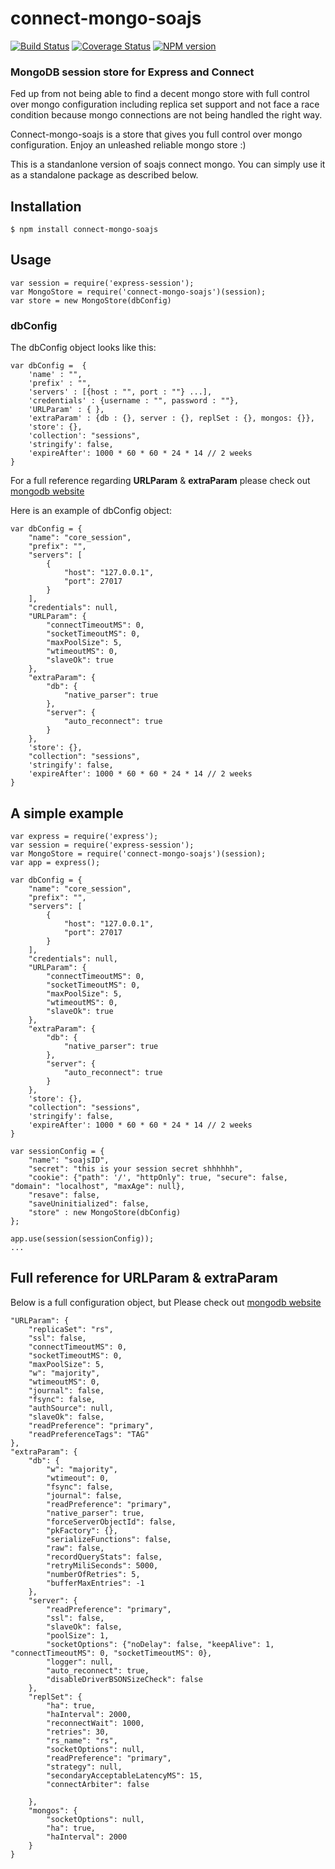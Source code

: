 # connect-mongo-soajs
[![Build Status](https://travis-ci.org/soajs/connect-mongo-soajs.svg?branch=master)](https://travis-ci.org/soajs/connect-mongo-soajs)
[![Coverage Status](https://coveralls.io/repos/soajs/connect-mongo-soajs/badge.png)](https://coveralls.io/r/soajs/connect-mongo-soajs)
[![NPM version](https://badge.fury.io/js/connect-mongo-soajs.svg)](http://badge.fury.io/js/connect-mongo-soajs)

### MongoDB session store for Express and Connect

Fed up from not being able to find a decent mongo store with full control over mongo configuration including replica set support and not face a race condition because mongo connections are not being handled the right way.

Connect-mongo-soajs is a store that gives you full control over mongo configuration. Enjoy an unleashed reliable mongo store :)

This is a standanlone version of soajs connect mongo. You can simply use it as a standalone package as described below.

## Installation

    $ npm install connect-mongo-soajs

## Usage

    var session = require('express-session');
    var MongoStore = require('connect-mongo-soajs')(session);
    var store = new MongoStore(dbConfig)

### dbConfig
The dbConfig object looks like this:

    var dbConfig =  {
        'name' : "",
        'prefix' : "",
        'servers' : [{host : "", port : ""} ...],
        'credentials' : {username : "", password : ""},
        'URLParam' : { },
        'extraParam' : {db : {}, server : {}, replSet : {}, mongos: {}},
        'store': {},
        'collection': "sessions",
        'stringify': false,
        'expireAfter': 1000 * 60 * 60 * 24 * 14 // 2 weeks
    }
For a full reference regarding **URLParam** & **extraParam** please check out [mongodb website](http://mongodb.github.io/node-mongodb-native/driver-articles/mongoclient.html#mongoclient-connect)

Here is an example of dbConfig object:

    var dbConfig = {
        "name": "core_session",
        "prefix": "",
        "servers": [
            {
                "host": "127.0.0.1",
                "port": 27017
            }
        ],
        "credentials": null,
        "URLParam": {
            "connectTimeoutMS": 0,
            "socketTimeoutMS": 0,
            "maxPoolSize": 5,
            "wtimeoutMS": 0,
            "slaveOk": true
        },
        "extraParam": {
            "db": {
                "native_parser": true
            },
            "server": {
                "auto_reconnect": true
            }
        },
        'store': {},
        "collection": "sessions",
        'stringify': false,
        'expireAfter': 1000 * 60 * 60 * 24 * 14 // 2 weeks
    }

## A simple example

    var express = require('express');
    var session = require('express-session');
    var MongoStore = require('connect-mongo-soajs')(session);
    var app = express();

    var dbConfig = {
        "name": "core_session",
        "prefix": "",
        "servers": [
            {
                "host": "127.0.0.1",
                "port": 27017
            }
        ],
        "credentials": null,
        "URLParam": {
            "connectTimeoutMS": 0,
            "socketTimeoutMS": 0,
            "maxPoolSize": 5,
            "wtimeoutMS": 0,
            "slaveOk": true
        },
        "extraParam": {
            "db": {
                "native_parser": true
            },
            "server": {
                "auto_reconnect": true
            }
        },
        'store': {},
        "collection": "sessions",
        'stringify': false,
        'expireAfter': 1000 * 60 * 60 * 24 * 14 // 2 weeks
    }

    var sessionConfig = {
        "name": "soajsID",
        "secret": "this is your session secret shhhhhh",
        "cookie": {"path": '/', "httpOnly": true, "secure": false, "domain": "localhost", "maxAge": null},
        "resave": false,
        "saveUninitialized": false,
        "store" : new MongoStore(dbConfig)
    };

    app.use(session(sessionConfig));
    ...


## Full reference for **URLParam** & **extraParam**
Below is a full configuration object, but Please check out [mongodb website](http://mongodb.github.io/node-mongodb-native/driver-articles/mongoclient.html#mongoclient-connect)

    "URLParam": {
        "replicaSet": "rs",
        "ssl": false,
        "connectTimeoutMS": 0,
        "socketTimeoutMS": 0,
        "maxPoolSize": 5,
        "w": "majority",
        "wtimeoutMS": 0,
        "journal": false,
        "fsync": false,
        "authSource": null,
        "slaveOk": false,
        "readPreference": "primary",
        "readPreferenceTags": "TAG"
    },
    "extraParam": {
        "db": {
            "w": "majority",
            "wtimeout": 0,
            "fsync": false,
            "journal": false,
            "readPreference": "primary",
            "native_parser": true,
            "forceServerObjectId": false,
            "pkFactory": {},
            "serializeFunctions": false,
            "raw": false,
            "recordQueryStats": false,
            "retryMiliSeconds": 5000,
            "numberOfRetries": 5,
            "bufferMaxEntries": -1
        },
        "server": {
            "readPreference": "primary",
            "ssl": false,
            "slaveOk": false,
            "poolSize": 1,
            "socketOptions": {"noDelay": false, "keepAlive": 1, "connectTimeoutMS": 0, "socketTimeoutMS": 0},
            "logger": null,
            "auto_reconnect": true,
            "disableDriverBSONSizeCheck": false
        },
        "replSet": {
            "ha": true,
            "haInterval": 2000,
            "reconnectWait": 1000,
            "retries": 30,
            "rs_name": "rs",
            "socketOptions": null,
            "readPreference": "primary",
            "strategy": null,
            "secondaryAcceptableLatencyMS": 15,
            "connectArbiter": false

        },
        "mongos": {
            "socketOptions": null,
            "ha": true,
            "haInterval": 2000
        }
    }